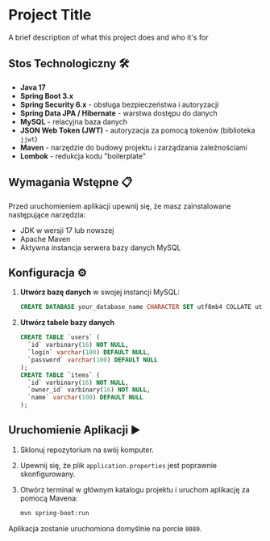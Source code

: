 
# Project Title

A brief description of what this project does and who it's for

## Stos Technologiczny 🛠️

* **Java 17**
* **Spring Boot 3.x**
* **Spring Security 6.x** - obsługa bezpieczeństwa i autoryzacji
* **Spring Data JPA / Hibernate** - warstwa dostępu do danych
* **MySQL** - relacyjna baza danych
* **JSON Web Token (JWT)** - autoryzacja za pomocą tokenów (biblioteka `jjwt`)
* **Maven** - narzędzie do budowy projektu i zarządzania zależnościami
* **Lombok** - redukcja kodu "boilerplate"

## Wymagania Wstępne 📋

Przed uruchomieniem aplikacji upewnij się, że masz zainstalowane następujące narzędzia:
* JDK w wersji 17 lub nowszej
* Apache Maven
* Aktywna instancja serwera bazy danych MySQL

## Konfiguracja ⚙️


1.  **Utwórz bazę danych** w swojej instancji MySQL:
    ```sql
    CREATE DATABASE your_database_name CHARACTER SET utf8mb4 COLLATE utf8mb4_unicode_ci;
    ```

2.  **Utwórz tabele bazy danych**

    ```sql
    CREATE TABLE `users` (
      `id` varbinary(16) NOT NULL,
      `login` varchar(100) DEFAULT NULL,
      `password` varchar(100) DEFAULT NULL
    );
    CREATE TABLE `items` (
      `id` varbinary(16) NOT NULL,
      `owner_id` varbinary(16) NOT NULL,
      `name` varchar(100) DEFAULT NULL
    );
    ```

## Uruchomienie Aplikacji ▶️

1.  Sklonuj repozytorium na swój komputer.
2.  Upewnij się, że plik `application.properties` jest poprawnie skonfigurowany.
3.  Otwórz terminal w głównym katalogu projektu i uruchom aplikację za pomocą Mavena:

    ```bash
    mvn spring-boot:run
    ```
Aplikacja zostanie uruchomiona domyślnie na porcie `8080`.